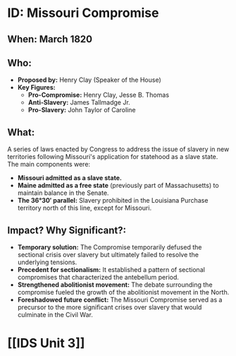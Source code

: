 # ID: Missouri Compromise

## When: March 1820

## Who: 
* **Proposed by:** Henry Clay (Speaker of the House)
* **Key Figures:** 
    * **Pro-Compromise:** Henry Clay, Jesse B. Thomas
    * **Anti-Slavery:** James Tallmadge Jr. 
    * **Pro-Slavery:** John Taylor of Caroline

## What: 
A series of laws enacted by Congress to address the issue of slavery in new territories following Missouri's application for statehood as a slave state. The main components were:
* **Missouri admitted as a slave state.**
* **Maine admitted as a free state** (previously part of Massachusetts) to maintain balance in the Senate.
* **The 36°30′ parallel:** Slavery prohibited in the Louisiana Purchase territory north of this line, except for Missouri.

## Impact? Why Significant?: 
* **Temporary solution:** The Compromise temporarily defused the sectional crisis over slavery but ultimately failed to resolve the underlying tensions.
* **Precedent for sectionalism:** It established a pattern of sectional compromises that characterized the antebellum period. 
* **Strengthened abolitionist movement:**  The debate surrounding the compromise fueled the growth of the abolitionist movement in the North.
* **Foreshadowed future conflict:**  The Missouri Compromise served as a precursor to the more significant crises over slavery that would culminate in the Civil War. 

# [[IDS Unit 3]]